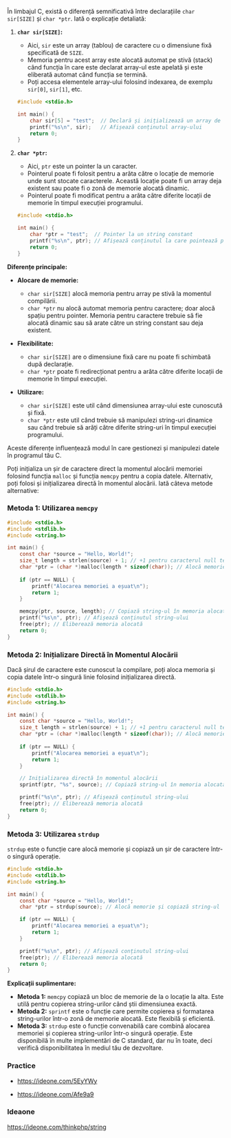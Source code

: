 În limbajul C, există o diferență semnificativă între declarațiile `char sir[SIZE]` și `char *ptr`. Iată o explicație detaliată:

1. **`char sir[SIZE]`:**
   - Aici, `sir` este un array (tablou) de caractere cu o dimensiune fixă specificată de `SIZE`.
   - Memoria pentru acest array este alocată automat pe stivă (stack) când funcția în care este declarat array-ul este apelată și este eliberată automat când funcția se termină.
   - Poți accesa elementele array-ului folosind indexarea, de exemplu `sir[0]`, `sir[1]`, etc.

   ```c
   #include <stdio.h>

   int main() {
       char sir[5] = "test";  // Declară și inițializează un array de caractere
       printf("%s\n", sir);   // Afișează conținutul array-ului
       return 0;
   }
   ```

2. **`char *ptr`:**
   - Aici, `ptr` este un pointer la un caracter.
   - Pointerul poate fi folosit pentru a arăta către o locație de memorie unde sunt stocate caracterele. Această locație poate fi un array deja existent sau poate fi o zonă de memorie alocată dinamic.
   - Pointerul poate fi modificat pentru a arăta către diferite locații de memorie în timpul execuției programului.

   ```c
   #include <stdio.h>

   int main() {
       char *ptr = "test";  // Pointer la un string constant
       printf("%s\n", ptr); // Afișează conținutul la care pointează ptr
       return 0;
   }
   ```

**Diferențe principale:**

- **Alocare de memorie:**
  - `char sir[SIZE]` alocă memoria pentru array pe stivă la momentul compilării.
  - `char *ptr` nu alocă automat memoria pentru caractere; doar alocă spațiu pentru pointer. Memoria pentru caractere trebuie să fie alocată dinamic sau să arate către un string constant sau deja existent.

- **Flexibilitate:**
  - `char sir[SIZE]` are o dimensiune fixă care nu poate fi schimbată după declarație.
  - `char *ptr` poate fi redirecționat pentru a arăta către diferite locații de memorie în timpul execuției.

- **Utilizare:**
  - `char sir[SIZE]` este util când dimensiunea array-ului este cunoscută și fixă.
  - `char *ptr` este util când trebuie să manipulezi string-uri dinamice sau când trebuie să arăți către diferite string-uri în timpul execuției programului.

Aceste diferențe influențează modul în care gestionezi și manipulezi datele în programul tău C.

Poți inițializa un șir de caractere direct la momentul alocării memoriei folosind funcția `malloc` și funcția `memcpy` pentru a copia datele. Alternativ, poți folosi și inițializarea directă în momentul alocării. Iată câteva metode alternative:

### Metoda 1: Utilizarea `memcpy`
```c
#include <stdio.h>
#include <stdlib.h>
#include <string.h>

int main() {
    const char *source = "Hello, World!";
    size_t length = strlen(source) + 1; // +1 pentru caracterul null terminator
    char *ptr = (char *)malloc(length * sizeof(char)); // Alocă memorie pentru string
    
    if (ptr == NULL) {
        printf("Alocarea memoriei a eșuat\n");
        return 1;
    }

    memcpy(ptr, source, length); // Copiază string-ul în memoria alocată
    printf("%s\n", ptr); // Afișează conținutul string-ului
    free(ptr); // Eliberează memoria alocată
    return 0;
}
```

### Metoda 2: Inițializare Directă în Momentul Alocării
Dacă șirul de caractere este cunoscut la compilare, poți aloca memoria și copia datele într-o singură linie folosind inițializarea directă.

```c
#include <stdio.h>
#include <stdlib.h>
#include <string.h>

int main() {
    const char *source = "Hello, World!";
    size_t length = strlen(source) + 1; // +1 pentru caracterul null terminator
    char *ptr = (char *)malloc(length * sizeof(char)); // Alocă memorie pentru string
    
    if (ptr == NULL) {
        printf("Alocarea memoriei a eșuat\n");
        return 1;
    }

    // Inițializarea directă în momentul alocării
    sprintf(ptr, "%s", source); // Copiază string-ul în memoria alocată folosind sprintf

    printf("%s\n", ptr); // Afișează conținutul string-ului
    free(ptr); // Eliberează memoria alocată
    return 0;
}
```

### Metoda 3: Utilizarea `strdup`
`strdup` este o funcție care alocă memorie și copiază un șir de caractere într-o singură operație.

```c
#include <stdio.h>
#include <stdlib.h>
#include <string.h>

int main() {
    const char *source = "Hello, World!";
    char *ptr = strdup(source); // Alocă memorie și copiază string-ul

    if (ptr == NULL) {
        printf("Alocarea memoriei a eșuat\n");
        return 1;
    }

    printf("%s\n", ptr); // Afișează conținutul string-ului
    free(ptr); // Eliberează memoria alocată
    return 0;
}
```

**Explicații suplimentare:**

- **Metoda 1:** `memcpy` copiază un bloc de memorie de la o locație la alta. Este utilă pentru copierea string-urilor când știi dimensiunea exactă.
- **Metoda 2:** `sprintf` este o funcție care permite copierea și formatarea string-urilor într-o zonă de memorie alocată. Este flexibilă și eficientă.
- **Metoda 3:** `strdup` este o funcție convenabilă care combină alocarea memoriei și copierea string-urilor într-o singură operație. Este disponibilă în multe implementări de C standard, dar nu în toate, deci verifică disponibilitatea în mediul tău de dezvoltare.


### Practice

* https://ideone.com/5EyYWy

* https://ideone.com/Afe9a9


### Ideaone

https://ideone.com/thinkphp/string

